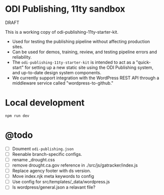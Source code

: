 # ODI Publishing, 11ty sandbox

DRAFT

This is a working copy of odi-publishing-11ty-starter-kit.

* Used for testing the publishing pipeline without affecting production sites.
* Can be used for demos, training, review, and testing pipeline errors and reliability.
* The `odi-publishing-11ty-starter-kit` is intended to act as a "quick-start" for setting up a new static site using the ODI Publishing system, and up-to-date design system components. 
* We currently support integration with the WordPress REST API through a middleware service called "wordpress-to-github."

# Local development 

`npm run dev`

# @todo

- [ ] Doument `odi-publishing.json`
- [ ] Reenable branch-specific configs. 
- [ ] rename _drought.css
- [ ] remove drought.ca.gov reference in ./src/js/gatracker/index.js
- [ ] Replace agency footer with ds version.
- [ ] Move index.njk meta keywords to config
- [ ] Use config for src/templates/_data/wordpress.js
- [ ] Is wordpress/general.json a relavant file?
